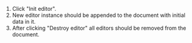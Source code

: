 1. Click "Init editor".
2. New editor instance should be appended to the document with initial data in it.
3. After clicking "Destroy editor" all editors should be removed from the document.
